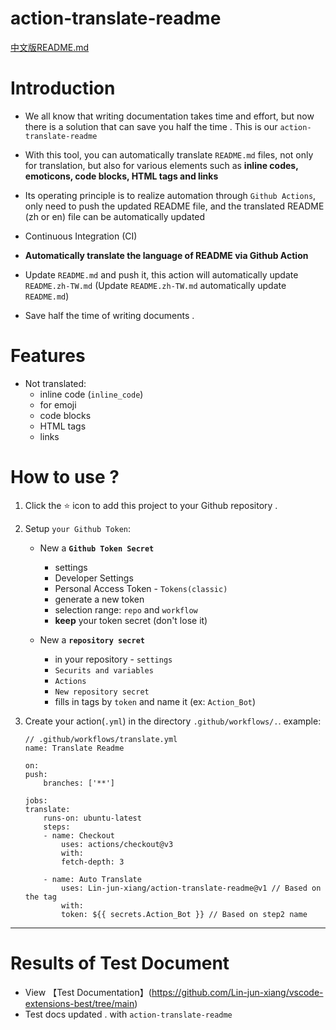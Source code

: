 # action-translate-readme

[中文版README.md](README.zh-TW.md)

# Introduction

* We all know that writing documentation takes time and effort, but now there is a solution that can save you half the time . This is our `action-translate-readme`

* With this tool, you can automatically translate `README.md` files, not only for translation, but also for various elements such as **inline codes, emoticons, code blocks, HTML tags and links**

* Its operating principle is to realize automation through `Github Actions`, only need to push the updated README file, and the translated README (zh or en) file can be automatically updated

* Continuous Integration (CI)

* **Automatically translate the language of README via Github Action**

* Update `README.md` and push it, this action will automatically update `README.zh-TW.md`
    (Update `README.zh-TW.md` automatically update `README.md`)

* Save half the time of writing documents .

# Features

* Not translated:
    * inline code (`inline_code`)
    * for emoji
    * code blocks
    * HTML tags
    * links

# How to use ?

1. Click the :star: icon to add this project to your Github repository .

2. Setup `your Github Token`:

    * New a **`Github Token Secret`**
        * settings
        * Developer Settings
        * Personal Access Token - `Tokens(classic)`
        * generate a new token
        * selection range: `repo` and `workflow`
        * **keep** your token secret (don't lose it)

    * New a **`repository secret`**
        * in your repository - `settings`
        * `Securits and variables`
        * `Actions`
        * `New repository secret`
        * fills in tags by `token` and name it (ex: `Action_Bot`)

3. Create your action(`.yml`) in the directory `.github/workflows/.`. example:

    ```
    // .github/workflows/translate.yml
    name: Translate Readme

    on:
    push:
        branches: ['**']

    jobs:
    translate:
        runs-on: ubuntu-latest
        steps:
        - name: Checkout
            uses: actions/checkout@v3
            with:
            fetch-depth: 3

        - name: Auto Translate
            uses: Lin-jun-xiang/action-translate-readme@v1 // Based on the tag
            with:
            token: ${{ secrets.Action_Bot }} // Based on step2 name
    ```

---

# Results of Test Document

* View 【Test Documentation】(https://github.com/Lin-jun-xiang/vscode-extensions-best/tree/main)
* Test docs updated . with `action-translate-readme`